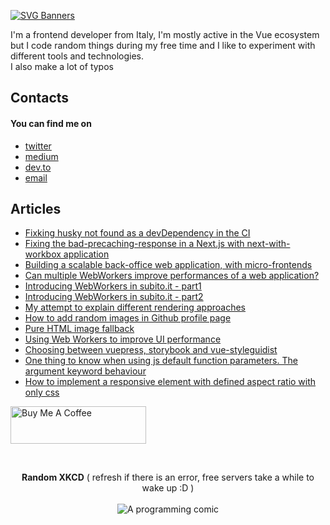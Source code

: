[![SVG Banners](https://svg-banners.vercel.app/api?type=glitch&text1=Hi%2C%20I'm%20Alberto&width=1800&height=300)](https://github.com/Akshay090/svg-banners)

<p>
  I'm a frontend developer from Italy, I'm mostly active in the Vue ecosystem but I code random things during my free time and I like to experiment with different tools and technologies.<br />
  I also make a lot of typos
</p>

<h2>Contacts</h2>
<h4>You can find me on</h4>
  <ul>
    <li><a href="https://twitter.com/albertodeago88">twitter</a></li>
    <li><a href="https://medium.com/@albertodeagostini.dev">medium</a></li>
    <li><a href="https://dev.to/albertodeago88">dev.to</a></li>
    <li><a href="mailto:albertodeagostini.dev@gmail.com">email</a></li>
  </ul>
  
<h2 align="">Articles</h2>
<ul>
  <li>
    <a href="https://medium.com/@albertodeagostini.dev/fixing-husky-not-found-as-a-devdependency-in-the-ci-ec438cf73aa0" align="center">
      Fixking husky not found as a devDependency in the CI
    </a>
  </li>
  <li>
    <a href="https://javascript.plainenglish.io/fixing-the-bad-precaching-response-in-next-js-5fc315931535" align="center">
      Fixing the bad-precaching-response in a Next.js with next-with-workbox application
    </a>
  </li>
  <li>
    <a href="https://medium.com/adevinta-tech-blog/building-a-scalable-back-office-web-application-c6e73f4cfd13" align="center">
      Building a scalable back-office web application, with micro-frontends
    </a>
  </li>
  <li>
    <a href="https://javascript.plainenglish.io/can-multiple-web-workers-boost-the-speed-of-your-web-application-cbcd4d72668d" align="center">
      Can multiple WebWorkers improve performances of a web application?
    </a>
  </li>
  <li>
    <a href="https://medium.com/adevinta-tech-blog/introducing-web-workers-to-improve-subito-it-performance-part-1-baac8ee5b09e" align="center">
      Introducing WebWorkers in subito.it - part1
    </a>
  </li>
  <li>
    <a href="https://medium.com/adevinta-tech-blog/introducing-web-workers-to-improve-subito-it-performance-part-2-92bcfed8a62" align="center">
      Introducing WebWorkers in subito.it - part2
    </a>
  </li>
  <li>
    <a href="https://medium.com/@albertodeagostini.dev/96ea0a1c8453" align="center">
      My attempt to explain different rendering approaches
    </a>
  </li>
  <li>
    <a href="https://medium.com/@albertodeagostini.dev/74aedf268464" align="center">
      How to add random images in Github profile page
    </a>
  </li>
  <li>
    <a href="https://dev.to/albertodeago88/html-only-image-fallback-19im" align="center">
      Pure HTML image fallback
    </a>
  </li>
  <li>
    <a href="https://medium.com/thron-tech/web-workers-to-improve-ui-performance-a409a0714d92" align="center">
      Using Web Workers to improve UI performance
    </a>
  </li>
  <li>
    <a href="https://medium.com/thron-tech/choosing-between-vuepress-storybook-and-vuestyleguidist-102ef7fa6382" align="center">
      Choosing between vuepress, storybook and vue-styleguidist
    </a>
  </li>
  <li>
    <a href="https://dev.to/albertodeago88/1-thing-to-know-when-using-js-default-function-parameters-arguments-keyword-behaviour-344h" align="center">
      One thing to know when using js default function parameters. The argument keyword behaviour
    </a>
  </li>
  <li>
    <a href="https://dev.to/albertodeago88/how-to-implement-only-css-responsive-elements-with-a-certain-aspect-ratio-hpn" align="center">
      How to implement a responsive element with defined aspect ratio with only css
    </a>
  </li>
</ul>

<a href="https://www.buymeacoffee.com/albertodeago" target="_blank"><img src="https://cdn.buymeacoffee.com/buttons/v2/default-yellow.png" alt="Buy Me A Coffee" style="height: 60px !important;width: 217px !important;" ></a>

<br />
<p align="center"> 
  <b>Random XKCD</b> ( refresh if there is an error, free servers take a while to wake up :D )<br /><br />
  <img src="https://random-xkcd-url.glitch.me/random-xkcd" alt="A programming comic" />
  <!--<object data="https://raw.githubusercontent.com/albertodeago/albertodeago/43bb68029291dc29c4be4cda4b12e5e57994b75f/xkcd-wish.png" type="image/png">
    <img src="https://random-xkcd-url.glitch.me/random-xkcd" alt="A programming comic" />
  </object>-->
</p>
